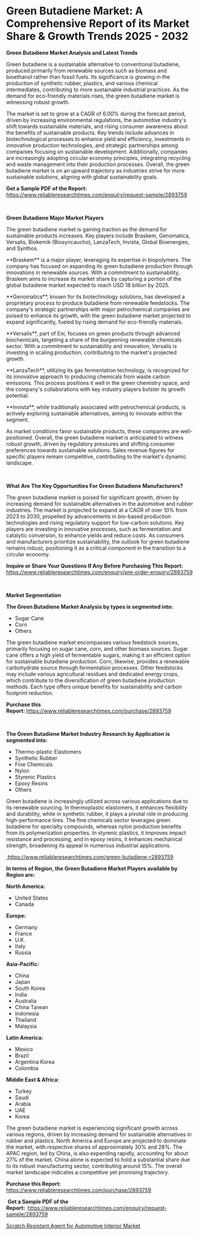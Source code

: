 <p><h1>Green Butadiene Market: A Comprehensive Report of its Market Share & Growth Trends 2025 - 2032</h1></p><p><strong>Green Butadiene Market Analysis and Latest Trends</strong></p>
<p><p>Green butadiene is a sustainable alternative to conventional butadiene, produced primarily from renewable sources such as biomass and bioethanol rather than fossil fuels. Its significance is growing in the production of synthetic rubber, plastics, and various chemical intermediates, contributing to more sustainable industrial practices. As the demand for eco-friendly materials rises, the green butadiene market is witnessing robust growth.</p><p>The market is set to grow at a CAGR of 6.00% during the forecast period, driven by increasing environmental regulations, the automotive industry's shift towards sustainable materials, and rising consumer awareness about the benefits of sustainable products. Key trends include advances in biotechnological processes to enhance yield and efficiency, investments in innovative production technologies, and strategic partnerships among companies focusing on sustainable development. Additionally, companies are increasingly adopting circular economy principles, integrating recycling and waste management into their production processes. Overall, the green butadiene market is on an upward trajectory as industries strive for more sustainable solutions, aligning with global sustainability goals.</p></p>
<p><strong>Get a Sample PDF of the Report:&nbsp;</strong> <a href="https://www.reliableresearchtimes.com/enquiry/request-sample/2893759?utm_campaign=2237&utm_medium=2&utm_source=Github&utm_content=ia&utm_term=15032025&utm_id=green-butadiene">https://www.reliableresearchtimes.com/enquiry/request-sample/2893759</a></p>
<p>&nbsp;</p>
<p><strong>Green Butadiene Major Market Players</strong></p>
<p><p>The green butadiene market is gaining traction as the demand for sustainable products increases. Key players include Braskem, Genomatica, Versalis, Biokemik (Biosyncaucho), LanzaTech, Invista, Global Bioenergies, and Synthos.</p><p>**Braskem** is a major player, leveraging its expertise in biopolymers. The company has focused on expanding its green butadiene production through innovations in renewable sources. With a commitment to sustainability, Braskem aims to increase its market share by capturing a portion of the global butadiene market expected to reach USD 18 billion by 2025.</p><p>**Genomatica**, known for its biotechnology solutions, has developed a proprietary process to produce butadiene from renewable feedstocks. The company's strategic partnerships with major petrochemical companies are poised to enhance its growth, with the green butadiene market projected to expand significantly, fueled by rising demand for eco-friendly materials.</p><p>**Versalis**, part of Eni, focuses on green products through advanced biochemicals, targeting a share of the burgeoning renewable chemicals sector. With a commitment to sustainability and innovation, Versalis is investing in scaling production, contributing to the market's projected growth.</p><p>**LanzaTech**, utilizing its gas fermentation technology, is recognized for its innovative approach to producing chemicals from waste carbon emissions. This process positions it well in the green chemistry space, and the company's collaborations with key industry players bolster its growth potential.</p><p>**Invista**, while traditionally associated with petrochemical products, is actively exploring sustainable alternatives, aiming to innovate within the segment.</p><p>As market conditions favor sustainable products, these companies are well-positioned. Overall, the green butadiene market is anticipated to witness robust growth, driven by regulatory pressures and shifting consumer preferences towards sustainable solutions. Sales revenue figures for specific players remain competitive, contributing to the market's dynamic landscape.</p></p>
<p>&nbsp;</p>
<p><strong>What Are The Key Opportunities For Green Butadiene Manufacturers?</strong></p>
<p><p>The green butadiene market is poised for significant growth, driven by increasing demand for sustainable alternatives in the automotive and rubber industries. The market is projected to expand at a CAGR of over 10% from 2023 to 2030, propelled by advancements in bio-based production technologies and rising regulatory support for low-carbon solutions. Key players are investing in innovative processes, such as fermentation and catalytic conversion, to enhance yields and reduce costs. As consumers and manufacturers prioritize sustainability, the outlook for green butadiene remains robust, positioning it as a critical component in the transition to a circular economy.</p></p>
<p><strong>Inquire or Share Your Questions If Any Before Purchasing This Report:</strong> <a href="https://www.reliableresearchtimes.com/enquiry/pre-order-enquiry/2893759?utm_campaign=2237&utm_medium=2&utm_source=Github&utm_content=ia&utm_term=15032025&utm_id=green-butadiene">https://www.reliableresearchtimes.com/enquiry/pre-order-enquiry/2893759</a></p>
<p>&nbsp;</p>
<p><strong>Market Segmentation</strong></p>
<p><strong>The Green Butadiene Market Analysis by types is segmented into:</strong></p>
<p><ul><li>Sugar Cane</li><li>Corn</li><li>Others</li></ul></p>
<p><p>The green butadiene market encompasses various feedstock sources, primarily focusing on sugar cane, corn, and other biomass sources. Sugar cane offers a high yield of fermentable sugars, making it an efficient option for sustainable butadiene production. Corn, likewise, provides a renewable carbohydrate source through fermentation processes. Other feedstocks may include various agricultural residues and dedicated energy crops, which contribute to the diversification of green butadiene production methods. Each type offers unique benefits for sustainability and carbon footprint reduction.</p></p>
<p><strong>Purchase this Report:&nbsp;</strong><a href="https://www.reliableresearchtimes.com/purchase/2893759?utm_campaign=2237&utm_medium=2&utm_source=Github&utm_content=ia&utm_term=15032025&utm_id=green-butadiene">https://www.reliableresearchtimes.com/purchase/2893759</a></p>
<p>&nbsp;</p>
<p><strong>The Green Butadiene Market Industry Research by Application is segmented into:</strong></p>
<p><ul><li>Thermo-plastic Elastomers</li><li>Synthetic Rubber</li><li>Fine Chemicals</li><li>Nylon</li><li>Styrenic Plastics</li><li>Epoxy Resins</li><li>Others</li></ul></p>
<p><p>Green butadiene is increasingly utilized across various applications due to its renewable sourcing. In thermoplastic elastomers, it enhances flexibility and durability, while in synthetic rubber, it plays a pivotal role in producing high-performance tires. The fine chemicals sector leverages green butadiene for specialty compounds, whereas nylon production benefits from its polymerization properties. In styrenic plastics, it improves impact resistance and processing, and in epoxy resins, it enhances mechanical strength, broadening its appeal in numerous industrial applications.</p></p>
<p><a href="https://www.reliableresearchtimes.com/green-butadiene-r2893759?utm_campaign=2237&utm_medium=2&utm_source=Github&utm_content=ia&utm_term=15032025&utm_id=green-butadiene">&nbsp;https://www.reliableresearchtimes.com/green-butadiene-r2893759</a></p>
<p><strong>In terms of Region, the Green Butadiene Market Players available by Region are:</strong></p>
<p>
    <p> <strong> North America: </strong>
        <ul>
            <li>United States</li>
            <li>Canada</li>
        </ul>
        </p> 
    <p> <strong> Europe: </strong>
        <ul>
            <li>Germany</li>
            <li>France</li>
            <li>U.K.</li>
            <li>Italy</li>
            <li>Russia</li>
        </ul>
        </p> 
    <p> <strong> Asia-Pacific: </strong>
        <ul>
            <li>China</li>
            <li>Japan</li>
            <li>South Korea</li>
            <li>India</li>
            <li>Australia</li>
            <li>China Taiwan</li>
            <li>Indonesia</li>
            <li>Thailand</li>
            <li>Malaysia</li>
        </ul>
        </p> 
    <p> <strong> Latin America: </strong>
        <ul>
            <li>Mexico</li>
            <li>Brazil</li>
            <li>Argentina Korea</li>
            <li>Colombia</li>
        </ul>
        </p> 
    <p> <strong> Middle East & Africa: </strong>
        <ul>
            <li>Turkey</li>
            <li>Saudi</li>
            <li>Arabia</li>
            <li>UAE</li>
            <li>Korea</li>
        </ul>
    </p>
    </p>
<p><p>The green butadiene market is experiencing significant growth across various regions, driven by increasing demand for sustainable alternatives in rubber and plastics. North America and Europe are projected to dominate the market, with respective shares of approximately 30% and 28%. The APAC region, led by China, is also expanding rapidly, accounting for about 27% of the market. China alone is expected to hold a substantial share due to its robust manufacturing sector, contributing around 15%. The overall market landscape indicates a competitive yet promising trajectory.</p></p>
<p><strong>Purchase this Report: </strong><a href="https://www.reliableresearchtimes.com/purchase/2893759?utm_campaign=2237&utm_medium=2&utm_source=Github&utm_content=ia&utm_term=15032025&utm_id=green-butadiene">https://www.reliableresearchtimes.com/purchase/2893759</a></p>
<p>&nbsp;<strong>Get a Sample PDF of the Report:&nbsp;&nbsp;</strong><a href="https://www.reliableresearchtimes.com/enquiry/request-sample/2893759?utm_campaign=2237&utm_medium=2&utm_source=Github&utm_content=ia&utm_term=15032025&utm_id=green-butadiene">https://www.reliableresearchtimes.com/enquiry/request-sample/2893759</a></p>
<p><strong></strong></p>
<p><p><a href="https://github.com/mcfred89/Market-Research-Report-List-1/blob/main/scratch-resistant-agent-for-automotive-interior-market.md?utm_campaign=2237&utm_medium=2&utm_source=Github&utm_content=ia&utm_term=15032025&utm_id=green-butadiene">Scratch Resistant Agent for Automotive Interior Market</a></p></p>